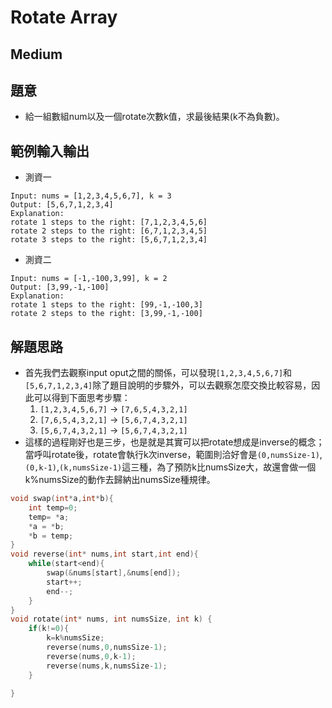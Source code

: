# Rotate Array
## Medium
## 題意
* 給一組數組num以及一個rotate次數k值，求最後結果(k不為負數)。
## 範例輸入輸出
* 測資一
```
Input: nums = [1,2,3,4,5,6,7], k = 3
Output: [5,6,7,1,2,3,4]
Explanation:
rotate 1 steps to the right: [7,1,2,3,4,5,6]
rotate 2 steps to the right: [6,7,1,2,3,4,5]
rotate 3 steps to the right: [5,6,7,1,2,3,4]
```
* 測資二
```
Input: nums = [-1,-100,3,99], k = 2
Output: [3,99,-1,-100]
Explanation: 
rotate 1 steps to the right: [99,-1,-100,3]
rotate 2 steps to the right: [3,99,-1,-100]

```
## 解題思路
* 首先我們去觀察input oput之間的關係，可以發現`[1,2,3,4,5,6,7]`和`[5,6,7,1,2,3,4]`除了題目說明的步驟外，可以去觀察怎麼交換比較容易，因此可以得到下面思考步驟：
    1. `[1,2,3,4,5,6,7]` -> `[7,6,5,4,3,2,1]`
    2. `[7,6,5,4,3,2,1]` -> `[5,6,7,4,3,2,1]`
    3. `[5,6,7,4,3,2,1]` -> `[5,6,7,4,3,2,1]`
* 這樣的過程剛好也是三步，也是就是其實可以把rotate想成是inverse的概念；當呼叫rotate後，rotate會執行k次inverse，範圍則洽好會是`(0,numsSize-1)`,`(0,k-1)`,`(k,numsSize-1)`這三種，為了預防k比numsSize大，故還會做一個k%numsSize的動作去歸納出numsSize種規律。
```c
void swap(int*a,int*b){
    int temp=0;
    temp= *a;
    *a = *b;
    *b = temp;
}
void reverse(int* nums,int start,int end){
    while(start<end){
        swap(&nums[start],&nums[end]);
        start++;
        end--;
    }
}
void rotate(int* nums, int numsSize, int k) {
    if(k!=0){
        k=k%numsSize;
        reverse(nums,0,numsSize-1);
        reverse(nums,0,k-1);
        reverse(nums,k,numsSize-1);
    }
    
}
```